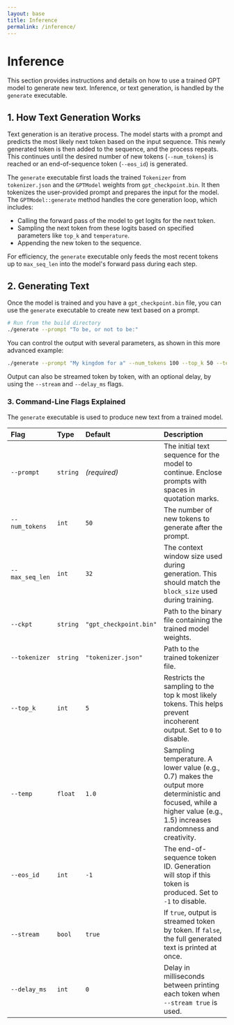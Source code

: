 ```yaml
---
layout: base
title: Inference
permalink: /inference/ 
---
```

# Inference

This section provides instructions and details on how to use a trained GPT model to generate new text. Inference, or text generation, is handled by the `generate` executable.

## 1\. How Text Generation Works

Text generation is an iterative process. The model starts with a prompt and predicts the most likely next token based on the input sequence. This newly generated token is then added to the sequence, and the process repeats. This continues until the desired number of new tokens (`--num_tokens`) is reached or an end-of-sequence token (`--eos_id`) is generated.

The `generate` executable first loads the trained `Tokenizer` from `tokenizer.json` and the `GPTModel` weights from `gpt_checkpoint.bin`. It then tokenizes the user-provided prompt and prepares the input for the model. The `GPTModel::generate` method handles the core generation loop, which includes:

  * Calling the forward pass of the model to get logits for the next token.
  * Sampling the next token from these logits based on specified parameters like `top_k` and `temperature`.
  * Appending the new token to the sequence.

For efficiency, the `generate` executable only feeds the most recent tokens up to `max_seq_len` into the model's forward pass during each step.

## 2\. Generating Text

Once the model is trained and you have a `gpt_checkpoint.bin` file, you can use the `generate` executable to create new text based on a prompt.

```bash
# Run from the build directory
./generate --prompt "To be, or not to be:"
```

You can control the output with several parameters, as shown in this more advanced example:

```bash
./generate --prompt "My kingdom for a" --num_tokens 100 --top_k 50 --temp 0.8
```

Output can also be streamed token by token, with an optional delay, by using the `--stream` and `--delay_ms` flags.

### 3\. Command-Line Flags Explained

The `generate` executable is used to produce new text from a trained model.

| Flag | Type | Default | Description |
| :--- | :--- | :--- | :--- |
| `--prompt` | `string` | *(required)* | The initial text sequence for the model to continue. Enclose prompts with spaces in quotation marks. |
| `--num_tokens` | `int` | `50` | The number of new tokens to generate after the prompt. |
| `--max_seq_len` | `int` | `32` | The context window size used during generation. This should match the `block_size` used during training. |
| `--ckpt` | `string` | `"gpt_checkpoint.bin"` | Path to the binary file containing the trained model weights. |
| `--tokenizer` | `string` | `"tokenizer.json"` | Path to the trained tokenizer file. |
| `--top_k` | `int` | `5` | Restricts the sampling to the top k most likely tokens. This helps prevent incoherent output. Set to `0` to disable. |
| `--temp` | `float` | `1.0` | Sampling temperature. A lower value (e.g., 0.7) makes the output more deterministic and focused, while a higher value (e.g., 1.5) increases randomness and creativity. |
| `--eos_id` | `int` | `-1` | The end-of-sequence token ID. Generation will stop if this token is produced. Set to `-1` to disable. |
| `--stream` | `bool` | `true` | If `true`, output is streamed token by token. If `false`, the full generated text is printed at once. |
| `--delay_ms` | `int` | `0` | Delay in milliseconds between printing each token when `--stream true` is used. |